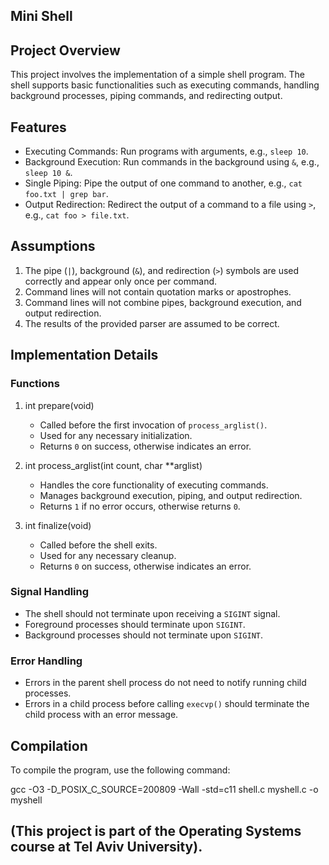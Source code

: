 ## Mini Shell 

## Project Overview

This project involves the implementation of a simple shell program. The shell supports basic functionalities such as executing commands, handling background processes, piping commands, and redirecting output. 

## Features

- Executing Commands: Run programs with arguments, e.g., `sleep 10`.
- Background Execution: Run commands in the background using `&`, e.g., `sleep 10 &`.
- Single Piping: Pipe the output of one command to another, e.g., `cat foo.txt | grep bar`.
- Output Redirection: Redirect the output of a command to a file using `>`, e.g., `cat foo > file.txt`.

## Assumptions

1. The pipe (`|`), background (`&`), and redirection (`>`) symbols are used correctly and appear only once per command.
2. Command lines will not contain quotation marks or apostrophes.
3. Command lines will not combine pipes, background execution, and output redirection.
4. The results of the provided parser are assumed to be correct.

## Implementation Details

### Functions

1. int prepare(void)
   - Called before the first invocation of `process_arglist()`.
   - Used for any necessary initialization.
   - Returns `0` on success, otherwise indicates an error.

2. int process_arglist(int count, char **arglist)
   - Handles the core functionality of executing commands.
   - Manages background execution, piping, and output redirection.
   - Returns `1` if no error occurs, otherwise returns `0`.

3. int finalize(void)
   - Called before the shell exits.
   - Used for any necessary cleanup.
   - Returns `0` on success, otherwise indicates an error.

### Signal Handling

- The shell should not terminate upon receiving a `SIGINT` signal.
- Foreground processes should terminate upon `SIGINT`.
- Background processes should not terminate upon `SIGINT`.

### Error Handling

- Errors in the parent shell process do not need to notify running child processes.
- Errors in a child process before calling `execvp()` should terminate the child process with an error message.

## Compilation

To compile the program, use the following command:

gcc -O3 -D_POSIX_C_SOURCE=200809 -Wall -std=c11 shell.c myshell.c -o myshell

## (This project is part of the Operating Systems course at Tel Aviv University).
